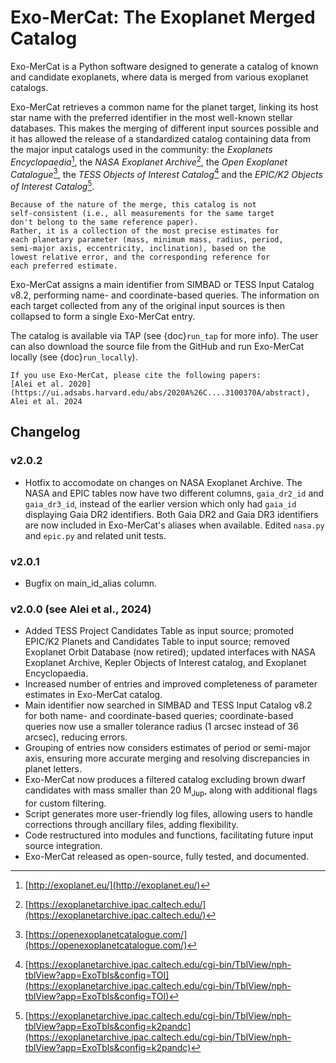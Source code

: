 

# Exo-MerCat: The Exoplanet Merged Catalog

Exo-MerCat is a Python software designed to generate a catalog of known and candidate exoplanets, where data is merged from various exoplanet catalogs. 

Exo-MerCat retrieves a common name for the planet target, linking its host star name with the preferred identifier in the most well-known stellar databases. This makes the merging of different input sources possible and it has allowed the release of a standardized catalog containing data from the major input catalogs used in the community: the *Exoplanets Encyclopaedia*[^1], the *NASA Exoplanet Archive*[^2], the *Open Exoplanet Catalogue*[^3], the *TESS Objects of Interest Catalog*[^4] and the *EPIC/K2 Objects of Interest Catalog*[^5].

```{warning}
Because of the nature of the merge, this catalog is not 
self-consistent (i.e., all measurements for the same target 
don't belong to the same reference paper). 
Rather, it is a collection of the most precise estimates for 
each planetary parameter (mass, minimum mass, radius, period, 
semi-major axis, eccentricity, inclination), based on the 
lowest relative error, and the corresponding reference for 
each preferred estimate. 
```

Exo-MerCat assigns a main identifier from SIMBAD or TESS Input Catalog v8.2, performing name- and coordinate-based queries. The information on each target collected from any of the original input sources is then collapsed to form a single Exo-MerCat entry. 

The catalog is available via TAP (see {doc}`run_tap` for more info). The user can also download the source file from the GitHub and run Exo-MerCat locally (see {doc}`run_locally`).

```{note}
If you use Exo-MerCat, please cite the following papers: 
[Alei et al. 2020](https://ui.adsabs.harvard.edu/abs/2020A%26C....3100370A/abstract), Alei et al. 2024
```

## Changelog

### v2.0.2
- Hotfix to accomodate on changes on NASA Exoplanet Archive. The NASA and EPIC tables now have two different columns, `gaia_dr2_id` and `gaia_dr3_id`, instead of the earlier version which only had `gaia_id` displaying Gaia DR2 identifiers. Both Gaia DR2 and Gaia DR3 identifiers are now included in Exo-MerCat's aliases when available.
Edited `nasa.py` and `epic.py` and related unit tests.

### v2.0.1
- Bugfix on main_id_alias column.

### v2.0.0 (see Alei et al., 2024)
- Added TESS Project Candidates Table as input source; promoted EPIC/K2 Planets and Candidates Table to input source; removed Exoplanet Orbit Database (now retired); updated interfaces with NASA Exoplanet Archive, Kepler Objects of Interest catalog, and Exoplanet Encyclopaedia.
- Increased number of entries and improved completeness of parameter estimates in Exo-MerCat catalog.
- Main identifier now searched in SIMBAD and TESS Input Catalog v8.2 for both name- and coordinate-based queries; coordinate-based queries now use a smaller tolerance radius (1 arcsec instead of 36 arcsec), reducing errors.
- Grouping of entries now considers estimates of period or semi-major axis, ensuring more accurate merging and resolving discrepancies in planet letters.
- Exo-MerCat now produces a filtered catalog excluding brown dwarf candidates with mass smaller than 20 M<sub>Jup</sub>, along with additional flags for custom filtering.
- Script generates more user-friendly log files, allowing users to handle corrections through ancillary files, adding flexibility.
- Code restructured into modules and functions, facilitating future input source integration.
- Exo-MerCat released as open-source, fully tested, and documented.

[^1]:[http://exoplanet.eu/](http://exoplanet.eu/)
[^2]:[https://exoplanetarchive.ipac.caltech.edu/](https://exoplanetarchive.ipac.caltech.edu/)
[^3]:[https://openexoplanetcatalogue.com/](https://openexoplanetcatalogue.com/)
[^4]:[https://exoplanetarchive.ipac.caltech.edu/cgi-bin/TblView/nph-tblView?app=ExoTbls&config=TOI](https://exoplanetarchive.ipac.caltech.edu/cgi-bin/TblView/nph-tblView?app=ExoTbls&config=TOI) 
[^5]:[https://exoplanetarchive.ipac.caltech.edu/cgi-bin/TblView/nph-tblView?app=ExoTbls&config=k2pandc](https://exoplanetarchive.ipac.caltech.edu/cgi-bin/TblView/nph-tblView?app=ExoTbls&config=k2pandc)

